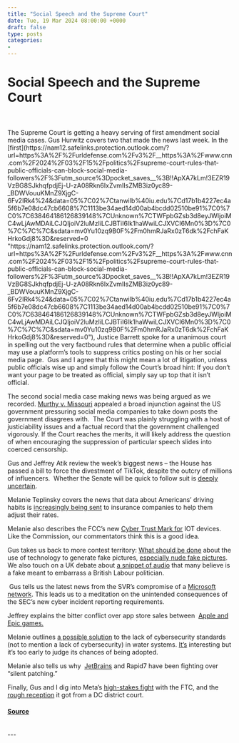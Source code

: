 ```yaml
---
title: "Social Speech and the Supreme Court"
date: Tue, 19 Mar 2024 08:00:00 +0000
draft: false
type: posts
categories: 
- 
---
```

# Social Speech and the Supreme Court

<br/>

<br/>
The Supreme Court is getting a heavy serving of first amendment social media cases. Gus Hurwitz covers two that made the news last week. In the [first](https://nam12.safelinks.protection.outlook.com/?url=https%3A%2F%2Furldefense.com%2Fv3%2F__https%3A%2Fwww.cnn.com%2F2024%2F03%2F15%2Fpolitics%2Fsupreme-court-rules-that-public-officials-can-block-social-media-followers%2F%3Futm_source%3Dpocket_saves__%3B!!ApXA7kLm!3EZR19VzBG8SJkhqfpdjEj-U-zA08Rkn6IxZvmIIsZMB3iz0yc89-_BDWVouuKMnZ9XjgC-6Fv2IRk4%24&data=05%7C02%7Ctanwilb%40iu.edu%7Cd17b1b4227ec4a5f6b7e08dc47cb6608%7C1113be34aed14d00ab4bcdd02510be91%7C0%7C0%7C638464186126839148%7CUnknown%7CTWFpbGZsb3d8eyJWIjoiMC4wLjAwMDAiLCJQIjoiV2luMzIiLCJBTiI6Ik1haWwiLCJXVCI6Mn0%3D%7C0%7C%7C%7C&sdata=mv0Yu10zq9B0F%2Fm0hmRJaRx0zT6dk%2FchFaKHrkoGdj8%3D&reserved=0 "https://nam12.safelinks.protection.outlook.com/?url=https%3A%2F%2Furldefense.com%2Fv3%2F__https%3A%2Fwww.cnn.com%2F2024%2F03%2F15%2Fpolitics%2Fsupreme-court-rules-that-public-officials-can-block-social-media-followers%2F%3Futm_source%3Dpocket_saves__%3B!!ApXA7kLm!3EZR19VzBG8SJkhqfpdjEj-U-zA08Rkn6IxZvmIIsZMB3iz0yc89-_BDWVouuKMnZ9XjgC-6Fv2IRk4%24&data=05%7C02%7Ctanwilb%40iu.edu%7Cd17b1b4227ec4a5f6b7e08dc47cb6608%7C1113be34aed14d00ab4bcdd02510be91%7C0%7C0%7C638464186126839148%7CUnknown%7CTWFpbGZsb3d8eyJWIjoiMC4wLjAwMDAiLCJQIjoiV2luMzIiLCJBTiI6Ik1haWwiLCJXVCI6Mn0%3D%7C0%7C%7C%7C&sdata=mv0Yu10zq9B0F%2Fm0hmRJaRx0zT6dk%2FchFaKHrkoGdj8%3D&reserved=0"), Justice Barrett spoke for a unanimous court in spelling out the very factbound rules that determine when a public official may use a platform’s tools to suppress critics posting on his or her social media page.  Gus and I agree that this might mean a lot of litigation, unless public officials wise up and simply follow the Court’s broad hint: If you don’t want your page to be treated as official, simply say up top that it isn’t official.

The second social media case making news was being argued as we recorded. [Murthy v. Missouri](https://nam12.safelinks.protection.outlook.com/?url=https%3A%2F%2Furldefense.com%2Fv3%2F__https%3A%2Fwww.c-span.org%2Fvideo%2F%3F534283-1*murthy-v-missouri-supreme-court-oral-argument__%3BLw!!ApXA7kLm!3EZR19VzBG8SJkhqfpdjEj-U-zA08Rkn6IxZvmIIsZMB3iz0yc89-_BDWVouuKMnZ9XjgC-6tSsK2s0%24&data=05%7C02%7Ctanwilb%40iu.edu%7Cd17b1b4227ec4a5f6b7e08dc47cb6608%7C1113be34aed14d00ab4bcdd02510be91%7C0%7C0%7C638464186126850213%7CUnknown%7CTWFpbGZsb3d8eyJWIjoiMC4wLjAwMDAiLCJQIjoiV2luMzIiLCJBTiI6Ik1haWwiLCJXVCI6Mn0%3D%7C0%7C%7C%7C&sdata=IHfdYuAHaRnUDZrB6EARSCTajBt%2BxmEI3IfwN6NS0NA%3D&reserved=0 "https://nam12.safelinks.protection.outlook.com/?url=https%3A%2F%2Furldefense.com%2Fv3%2F__https%3A%2Fwww.c-span.org%2Fvideo%2F%3F534283-1*murthy-v-missouri-supreme-court-oral-argument__%3BLw!!ApXA7kLm!3EZR19VzBG8SJkhqfpdjEj-U-zA08Rkn6IxZvmIIsZMB3iz0yc89-_BDWVouuKMnZ9XjgC-6tSsK2s0%24&data=05%7C02%7Ctanwilb%40iu.edu%7Cd17b1b4227ec4a5f6b7e08dc47cb6608%7C1113be34aed14d00ab4bcdd02510be91%7C0%7C0%7C638464186126850213%7CUnknown%7CTWFpbGZsb3d8eyJWIjoiMC4wLjAwMDAiLCJQIjoiV2luMzIiLCJBTiI6Ik1haWwiLCJXVCI6Mn0%3D%7C0%7C%7C%7C&sdata=IHfdYuAHaRnUDZrB6EARSCTajBt%2BxmEI3IfwN6NS0NA%3D&reserved=0") appealed a broad injunction against the US government pressuring social media companies to take down posts the government disagrees with.  The Court was plainly struggling with a host of justiciability issues and a factual record that the government challenged vigorously. If the Court reaches the merits, it will likely address the question of when encouraging the suppression of particular speech slides into coerced censorship. 

Gus and Jeffrey Atik review the week’s biggest news – the House has passed a bill to force the divestment of TikTok, despite the outcry of millions of influencers.  Whether the Senate will be quick to follow suit is [deeply uncertain](https://nam12.safelinks.protection.outlook.com/?url=https%3A%2F%2Furldefense.com%2Fv3%2F__https%3A%2Fwww.washingtonpost.com%2Fpolitics%2F2024%2F03%2F14%2Fsix-takeaways-house-tiktok-vote-shifts-action-senate%2F%3Futm_source%3Dpocket_saves__%3B!!ApXA7kLm!3EZR19VzBG8SJkhqfpdjEj-U-zA08Rkn6IxZvmIIsZMB3iz0yc89-_BDWVouuKMnZ9XjgC-6WbCDnfY%24&data=05%7C02%7Ctanwilb%40iu.edu%7Cd17b1b4227ec4a5f6b7e08dc47cb6608%7C1113be34aed14d00ab4bcdd02510be91%7C0%7C0%7C638464186126857051%7CUnknown%7CTWFpbGZsb3d8eyJWIjoiMC4wLjAwMDAiLCJQIjoiV2luMzIiLCJBTiI6Ik1haWwiLCJXVCI6Mn0%3D%7C0%7C%7C%7C&sdata=kVLvJPomt1TNW%2FvRJ2BsA8M1dvwm%2B8zhhV5T3uOl%2BcY%3D&reserved=0 "https://nam12.safelinks.protection.outlook.com/?url=https%3A%2F%2Furldefense.com%2Fv3%2F__https%3A%2Fwww.washingtonpost.com%2Fpolitics%2F2024%2F03%2F14%2Fsix-takeaways-house-tiktok-vote-shifts-action-senate%2F%3Futm_source%3Dpocket_saves__%3B!!ApXA7kLm!3EZR19VzBG8SJkhqfpdjEj-U-zA08Rkn6IxZvmIIsZMB3iz0yc89-_BDWVouuKMnZ9XjgC-6WbCDnfY%24&data=05%7C02%7Ctanwilb%40iu.edu%7Cd17b1b4227ec4a5f6b7e08dc47cb6608%7C1113be34aed14d00ab4bcdd02510be91%7C0%7C0%7C638464186126857051%7CUnknown%7CTWFpbGZsb3d8eyJWIjoiMC4wLjAwMDAiLCJQIjoiV2luMzIiLCJBTiI6Ik1haWwiLCJXVCI6Mn0%3D%7C0%7C%7C%7C&sdata=kVLvJPomt1TNW%2FvRJ2BsA8M1dvwm%2B8zhhV5T3uOl%2BcY%3D&reserved=0").

Melanie Teplinsky covers the news that data about Americans’ driving habits is [increasingly being sent](https://nam12.safelinks.protection.outlook.com/?url=https%3A%2F%2Furldefense.com%2Fv3%2F__https%3A%2Fwww.nytimes.com%2F2024%2F03%2F11%2Ftechnology%2Fcarmakers-driver-tracking-insurance.html%3Fsmid%3Durl-share%26unlocked_article_code%3D1.b00.WNY6.1fEAGvGKLlWF%26utm_source%3Dpocket_saves__%3B!!ApXA7kLm!3EZR19VzBG8SJkhqfpdjEj-U-zA08Rkn6IxZvmIIsZMB3iz0yc89-_BDWVouuKMnZ9XjgC-6DxoCRVM%24&data=05%7C02%7Ctanwilb%40iu.edu%7Cd17b1b4227ec4a5f6b7e08dc47cb6608%7C1113be34aed14d00ab4bcdd02510be91%7C0%7C0%7C638464186126865750%7CUnknown%7CTWFpbGZsb3d8eyJWIjoiMC4wLjAwMDAiLCJQIjoiV2luMzIiLCJBTiI6Ik1haWwiLCJXVCI6Mn0%3D%7C0%7C%7C%7C&sdata=it0WC3OOx2Lx8WaDg7kaRaQTR1YpiBQEf%2Bb8lJLuVVE%3D&reserved=0 "https://nam12.safelinks.protection.outlook.com/?url=https%3A%2F%2Furldefense.com%2Fv3%2F__https%3A%2Fwww.nytimes.com%2F2024%2F03%2F11%2Ftechnology%2Fcarmakers-driver-tracking-insurance.html%3Fsmid%3Durl-share%26unlocked_article_code%3D1.b00.WNY6.1fEAGvGKLlWF%26utm_source%3Dpocket_saves__%3B!!ApXA7kLm!3EZR19VzBG8SJkhqfpdjEj-U-zA08Rkn6IxZvmIIsZMB3iz0yc89-_BDWVouuKMnZ9XjgC-6DxoCRVM%24&data=05%7C02%7Ctanwilb%40iu.edu%7Cd17b1b4227ec4a5f6b7e08dc47cb6608%7C1113be34aed14d00ab4bcdd02510be91%7C0%7C0%7C638464186126865750%7CUnknown%7CTWFpbGZsb3d8eyJWIjoiMC4wLjAwMDAiLCJQIjoiV2luMzIiLCJBTiI6Ik1haWwiLCJXVCI6Mn0%3D%7C0%7C%7C%7C&sdata=it0WC3OOx2Lx8WaDg7kaRaQTR1YpiBQEf%2Bb8lJLuVVE%3D&reserved=0") to insurance companies to help them adjust their rates.

Melanie also describes the FCC’s new [Cyber Trust Mark for](https://nam12.safelinks.protection.outlook.com/?url=https%3A%2F%2Furldefense.com%2Fv3%2F__https%3A%2Ftherecord.media%2Fcyber-trust-mark-internet-of-things-devices-fcc-approval__%3B!!ApXA7kLm!3EZR19VzBG8SJkhqfpdjEj-U-zA08Rkn6IxZvmIIsZMB3iz0yc89-_BDWVouuKMnZ9XjgC-61tZXpuI%24&data=05%7C02%7Ctanwilb%40iu.edu%7Cd17b1b4227ec4a5f6b7e08dc47cb6608%7C1113be34aed14d00ab4bcdd02510be91%7C0%7C0%7C638464186126872786%7CUnknown%7CTWFpbGZsb3d8eyJWIjoiMC4wLjAwMDAiLCJQIjoiV2luMzIiLCJBTiI6Ik1haWwiLCJXVCI6Mn0%3D%7C0%7C%7C%7C&sdata=DUNgHfXWpHw%2FAm9R%2BE95oyE%2Bd6VD%2FjdD1TSnWdX7jLY%3D&reserved=0 "https://nam12.safelinks.protection.outlook.com/?url=https%3A%2F%2Furldefense.com%2Fv3%2F__https%3A%2Ftherecord.media%2Fcyber-trust-mark-internet-of-things-devices-fcc-approval__%3B!!ApXA7kLm!3EZR19VzBG8SJkhqfpdjEj-U-zA08Rkn6IxZvmIIsZMB3iz0yc89-_BDWVouuKMnZ9XjgC-61tZXpuI%24&data=05%7C02%7Ctanwilb%40iu.edu%7Cd17b1b4227ec4a5f6b7e08dc47cb6608%7C1113be34aed14d00ab4bcdd02510be91%7C0%7C0%7C638464186126872786%7CUnknown%7CTWFpbGZsb3d8eyJWIjoiMC4wLjAwMDAiLCJQIjoiV2luMzIiLCJBTiI6Ik1haWwiLCJXVCI6Mn0%3D%7C0%7C%7C%7C&sdata=DUNgHfXWpHw%2FAm9R%2BE95oyE%2Bd6VD%2FjdD1TSnWdX7jLY%3D&reserved=0") IOT devices.  Like the Commission, our commentators think this is a good idea.

Gus takes us back to more contest territory: [What should be done](https://nam12.safelinks.protection.outlook.com/?url=https%3A%2F%2Furldefense.com%2Fv3%2F__https%3A%2Fwww.washingtonpost.com%2Fpolitics%2F2024%2F03%2F13%2Flawmakers-are-wrestling-with-how-regulate-deepfakes%2F%3Futm_source%3Dpocket_saves__%3B!!ApXA7kLm!3EZR19VzBG8SJkhqfpdjEj-U-zA08Rkn6IxZvmIIsZMB3iz0yc89-_BDWVouuKMnZ9XjgC-6XKywSsk%24&data=05%7C02%7Ctanwilb%40iu.edu%7Cd17b1b4227ec4a5f6b7e08dc47cb6608%7C1113be34aed14d00ab4bcdd02510be91%7C0%7C0%7C638464186126879800%7CUnknown%7CTWFpbGZsb3d8eyJWIjoiMC4wLjAwMDAiLCJQIjoiV2luMzIiLCJBTiI6Ik1haWwiLCJXVCI6Mn0%3D%7C0%7C%7C%7C&sdata=nlruOB1aR4M5gGddPWXpVkouJNAh%2BbPxPaT3CUwpuiA%3D&reserved=0 "https://nam12.safelinks.protection.outlook.com/?url=https%3A%2F%2Furldefense.com%2Fv3%2F__https%3A%2Fwww.washingtonpost.com%2Fpolitics%2F2024%2F03%2F13%2Flawmakers-are-wrestling-with-how-regulate-deepfakes%2F%3Futm_source%3Dpocket_saves__%3B!!ApXA7kLm!3EZR19VzBG8SJkhqfpdjEj-U-zA08Rkn6IxZvmIIsZMB3iz0yc89-_BDWVouuKMnZ9XjgC-6XKywSsk%24&data=05%7C02%7Ctanwilb%40iu.edu%7Cd17b1b4227ec4a5f6b7e08dc47cb6608%7C1113be34aed14d00ab4bcdd02510be91%7C0%7C0%7C638464186126879800%7CUnknown%7CTWFpbGZsb3d8eyJWIjoiMC4wLjAwMDAiLCJQIjoiV2luMzIiLCJBTiI6Ik1haWwiLCJXVCI6Mn0%3D%7C0%7C%7C%7C&sdata=nlruOB1aR4M5gGddPWXpVkouJNAh%2BbPxPaT3CUwpuiA%3D&reserved=0") about the use of technology to generate fake pictures, [especially nude fake pictures](https://nam12.safelinks.protection.outlook.com/?url=https%3A%2F%2Furldefense.com%2Fv3%2F__https%3A%2Fwww.wired.com%2Fstory%2Fflorida-teens-arrested-deepfake-nudes-classmates%2F%3Futm_source%3Dpocket_saves__%3B!!ApXA7kLm!3EZR19VzBG8SJkhqfpdjEj-U-zA08Rkn6IxZvmIIsZMB3iz0yc89-_BDWVouuKMnZ9XjgC-6VGiHYl4%24&data=05%7C02%7Ctanwilb%40iu.edu%7Cd17b1b4227ec4a5f6b7e08dc47cb6608%7C1113be34aed14d00ab4bcdd02510be91%7C0%7C0%7C638464186126885998%7CUnknown%7CTWFpbGZsb3d8eyJWIjoiMC4wLjAwMDAiLCJQIjoiV2luMzIiLCJBTiI6Ik1haWwiLCJXVCI6Mn0%3D%7C0%7C%7C%7C&sdata=LQUjHvpHAtrkiY3N4kb99FrDQVIplEkisqPDZufzIz0%3D&reserved=0 "https://nam12.safelinks.protection.outlook.com/?url=https%3A%2F%2Furldefense.com%2Fv3%2F__https%3A%2Fwww.wired.com%2Fstory%2Fflorida-teens-arrested-deepfake-nudes-classmates%2F%3Futm_source%3Dpocket_saves__%3B!!ApXA7kLm!3EZR19VzBG8SJkhqfpdjEj-U-zA08Rkn6IxZvmIIsZMB3iz0yc89-_BDWVouuKMnZ9XjgC-6VGiHYl4%24&data=05%7C02%7Ctanwilb%40iu.edu%7Cd17b1b4227ec4a5f6b7e08dc47cb6608%7C1113be34aed14d00ab4bcdd02510be91%7C0%7C0%7C638464186126885998%7CUnknown%7CTWFpbGZsb3d8eyJWIjoiMC4wLjAwMDAiLCJQIjoiV2luMzIiLCJBTiI6Ik1haWwiLCJXVCI6Mn0%3D%7C0%7C%7C%7C&sdata=LQUjHvpHAtrkiY3N4kb99FrDQVIplEkisqPDZufzIz0%3D&reserved=0"). We also touch on a UK debate about [a snippet of audio](https://nam12.safelinks.protection.outlook.com/?url=https%3A%2F%2Furldefense.com%2Fv3%2F__https%3A%2Fsuper.news%2Fen%2Farticles%2F2024%2F03%2F15%2Fdeepfake-controversy-surrounds-uk-election__%3B!!ApXA7kLm!3EZR19VzBG8SJkhqfpdjEj-U-zA08Rkn6IxZvmIIsZMB3iz0yc89-_BDWVouuKMnZ9XjgC-6husi2Z0%24&data=05%7C02%7Ctanwilb%40iu.edu%7Cd17b1b4227ec4a5f6b7e08dc47cb6608%7C1113be34aed14d00ab4bcdd02510be91%7C0%7C0%7C638464186126892006%7CUnknown%7CTWFpbGZsb3d8eyJWIjoiMC4wLjAwMDAiLCJQIjoiV2luMzIiLCJBTiI6Ik1haWwiLCJXVCI6Mn0%3D%7C0%7C%7C%7C&sdata=ZsYAzxT5McU4PnfzipSIeTPbdPZIEv8hgKYtaqJT3FQ%3D&reserved=0 "https://nam12.safelinks.protection.outlook.com/?url=https%3A%2F%2Furldefense.com%2Fv3%2F__https%3A%2Fsuper.news%2Fen%2Farticles%2F2024%2F03%2F15%2Fdeepfake-controversy-surrounds-uk-election__%3B!!ApXA7kLm!3EZR19VzBG8SJkhqfpdjEj-U-zA08Rkn6IxZvmIIsZMB3iz0yc89-_BDWVouuKMnZ9XjgC-6husi2Z0%24&data=05%7C02%7Ctanwilb%40iu.edu%7Cd17b1b4227ec4a5f6b7e08dc47cb6608%7C1113be34aed14d00ab4bcdd02510be91%7C0%7C0%7C638464186126892006%7CUnknown%7CTWFpbGZsb3d8eyJWIjoiMC4wLjAwMDAiLCJQIjoiV2luMzIiLCJBTiI6Ik1haWwiLCJXVCI6Mn0%3D%7C0%7C%7C%7C&sdata=ZsYAzxT5McU4PnfzipSIeTPbdPZIEv8hgKYtaqJT3FQ%3D&reserved=0") that many believe is a fake meant to embarrass a British Labour politician.  

 Gus tells us the latest news from the SVR’s compromise of a [Microsoft network](https://nam12.safelinks.protection.outlook.com/?url=https%3A%2F%2Furldefense.com%2Fv3%2F__https%3A%2Ftherecord.media%2Fmicrosoft-warning-svr-russia-breach-stolen-information%3Futm_source%3Dpocket_saves__%3B!!ApXA7kLm!3EZR19VzBG8SJkhqfpdjEj-U-zA08Rkn6IxZvmIIsZMB3iz0yc89-_BDWVouuKMnZ9XjgC-6ldKSeiA%24&data=05%7C02%7Ctanwilb%40iu.edu%7Cd17b1b4227ec4a5f6b7e08dc47cb6608%7C1113be34aed14d00ab4bcdd02510be91%7C0%7C0%7C638464186126898441%7CUnknown%7CTWFpbGZsb3d8eyJWIjoiMC4wLjAwMDAiLCJQIjoiV2luMzIiLCJBTiI6Ik1haWwiLCJXVCI6Mn0%3D%7C0%7C%7C%7C&sdata=In6kEXQdCpwLKfRmexb2CY5ncGRgiN6%2FiYtUGTnb6PE%3D&reserved=0 "https://nam12.safelinks.protection.outlook.com/?url=https%3A%2F%2Furldefense.com%2Fv3%2F__https%3A%2Ftherecord.media%2Fmicrosoft-warning-svr-russia-breach-stolen-information%3Futm_source%3Dpocket_saves__%3B!!ApXA7kLm!3EZR19VzBG8SJkhqfpdjEj-U-zA08Rkn6IxZvmIIsZMB3iz0yc89-_BDWVouuKMnZ9XjgC-6ldKSeiA%24&data=05%7C02%7Ctanwilb%40iu.edu%7Cd17b1b4227ec4a5f6b7e08dc47cb6608%7C1113be34aed14d00ab4bcdd02510be91%7C0%7C0%7C638464186126898441%7CUnknown%7CTWFpbGZsb3d8eyJWIjoiMC4wLjAwMDAiLCJQIjoiV2luMzIiLCJBTiI6Ik1haWwiLCJXVCI6Mn0%3D%7C0%7C%7C%7C&sdata=In6kEXQdCpwLKfRmexb2CY5ncGRgiN6%2FiYtUGTnb6PE%3D&reserved=0"). This leads us to a meditation on the unintended consequences of the SEC’s new cyber incident reporting requirements.

Jeffrey explains the bitter conflict over app store sales between  [Apple and Epic games.](https://nam12.safelinks.protection.outlook.com/?url=https%3A%2F%2Furldefense.com%2Fv3%2F__https%3A%2Fwww.nytimes.com%2F2024%2F03%2F08%2Ftechnology%2Fapple-epic-games-app-store.html%3Futm_source%3Dpocket_saves__%3B!!ApXA7kLm!3EZR19VzBG8SJkhqfpdjEj-U-zA08Rkn6IxZvmIIsZMB3iz0yc89-_BDWVouuKMnZ9XjgC-6UscPkvE%24&data=05%7C02%7Ctanwilb%40iu.edu%7Cd17b1b4227ec4a5f6b7e08dc47cb6608%7C1113be34aed14d00ab4bcdd02510be91%7C0%7C0%7C638464186126905172%7CUnknown%7CTWFpbGZsb3d8eyJWIjoiMC4wLjAwMDAiLCJQIjoiV2luMzIiLCJBTiI6Ik1haWwiLCJXVCI6Mn0%3D%7C0%7C%7C%7C&sdata=6FZl%2BLu%2F66XLP1zbjW7DpUwdgIWBjuZW9GPzyKS412k%3D&reserved=0 "https://nam12.safelinks.protection.outlook.com/?url=https%3A%2F%2Furldefense.com%2Fv3%2F__https%3A%2Fwww.nytimes.com%2F2024%2F03%2F08%2Ftechnology%2Fapple-epic-games-app-store.html%3Futm_source%3Dpocket_saves__%3B!!ApXA7kLm!3EZR19VzBG8SJkhqfpdjEj-U-zA08Rkn6IxZvmIIsZMB3iz0yc89-_BDWVouuKMnZ9XjgC-6UscPkvE%24&data=05%7C02%7Ctanwilb%40iu.edu%7Cd17b1b4227ec4a5f6b7e08dc47cb6608%7C1113be34aed14d00ab4bcdd02510be91%7C0%7C0%7C638464186126905172%7CUnknown%7CTWFpbGZsb3d8eyJWIjoiMC4wLjAwMDAiLCJQIjoiV2luMzIiLCJBTiI6Ik1haWwiLCJXVCI6Mn0%3D%7C0%7C%7C%7C&sdata=6FZl%2BLu%2F66XLP1zbjW7DpUwdgIWBjuZW9GPzyKS412k%3D&reserved=0")

Melanie outlines [a possible solution](https://nam12.safelinks.protection.outlook.com/?url=https%3A%2F%2Furldefense.com%2Fv3%2F__https%3A%2Ftherecord.media%2Fwater-industry-wants-to-write-its-own-cyber-rules__%3B!!ApXA7kLm!3EZR19VzBG8SJkhqfpdjEj-U-zA08Rkn6IxZvmIIsZMB3iz0yc89-_BDWVouuKMnZ9XjgC-6vCsh3n4%24&data=05%7C02%7Ctanwilb%40iu.edu%7Cd17b1b4227ec4a5f6b7e08dc47cb6608%7C1113be34aed14d00ab4bcdd02510be91%7C0%7C0%7C638464186126911220%7CUnknown%7CTWFpbGZsb3d8eyJWIjoiMC4wLjAwMDAiLCJQIjoiV2luMzIiLCJBTiI6Ik1haWwiLCJXVCI6Mn0%3D%7C0%7C%7C%7C&sdata=9Ca4QKbKTHiCx9ND8OlwFln3c2IGVuLwQR3K0Go2CxI%3D&reserved=0 "https://nam12.safelinks.protection.outlook.com/?url=https%3A%2F%2Furldefense.com%2Fv3%2F__https%3A%2Ftherecord.media%2Fwater-industry-wants-to-write-its-own-cyber-rules__%3B!!ApXA7kLm!3EZR19VzBG8SJkhqfpdjEj-U-zA08Rkn6IxZvmIIsZMB3iz0yc89-_BDWVouuKMnZ9XjgC-6vCsh3n4%24&data=05%7C02%7Ctanwilb%40iu.edu%7Cd17b1b4227ec4a5f6b7e08dc47cb6608%7C1113be34aed14d00ab4bcdd02510be91%7C0%7C0%7C638464186126911220%7CUnknown%7CTWFpbGZsb3d8eyJWIjoiMC4wLjAwMDAiLCJQIjoiV2luMzIiLCJBTiI6Ik1haWwiLCJXVCI6Mn0%3D%7C0%7C%7C%7C&sdata=9Ca4QKbKTHiCx9ND8OlwFln3c2IGVuLwQR3K0Go2CxI%3D&reserved=0") to the lack of cybersecurity standards (not to mention a lack of cybersecurity) in water systems. [It’s](https://nam12.safelinks.protection.outlook.com/?url=https%3A%2F%2Furldefense.com%2Fv3%2F__https%3A%2Ftherecord.media%2Fwater-industry-wants-to-write-its-own-cyber-rules__%3B!!ApXA7kLm!3EZR19VzBG8SJkhqfpdjEj-U-zA08Rkn6IxZvmIIsZMB3iz0yc89-_BDWVouuKMnZ9XjgC-6vCsh3n4%24&data=05%7C02%7Ctanwilb%40iu.edu%7Cd17b1b4227ec4a5f6b7e08dc47cb6608%7C1113be34aed14d00ab4bcdd02510be91%7C0%7C0%7C638464186126917419%7CUnknown%7CTWFpbGZsb3d8eyJWIjoiMC4wLjAwMDAiLCJQIjoiV2luMzIiLCJBTiI6Ik1haWwiLCJXVCI6Mn0%3D%7C0%7C%7C%7C&sdata=sL8Z%2ByzoiFhUMJWsbv2TUdX8IEP6cmIiyxB7dbDFwwU%3D&reserved=0 "https://nam12.safelinks.protection.outlook.com/?url=https%3A%2F%2Furldefense.com%2Fv3%2F__https%3A%2Ftherecord.media%2Fwater-industry-wants-to-write-its-own-cyber-rules__%3B!!ApXA7kLm!3EZR19VzBG8SJkhqfpdjEj-U-zA08Rkn6IxZvmIIsZMB3iz0yc89-_BDWVouuKMnZ9XjgC-6vCsh3n4%24&data=05%7C02%7Ctanwilb%40iu.edu%7Cd17b1b4227ec4a5f6b7e08dc47cb6608%7C1113be34aed14d00ab4bcdd02510be91%7C0%7C0%7C638464186126917419%7CUnknown%7CTWFpbGZsb3d8eyJWIjoiMC4wLjAwMDAiLCJQIjoiV2luMzIiLCJBTiI6Ik1haWwiLCJXVCI6Mn0%3D%7C0%7C%7C%7C&sdata=sL8Z%2ByzoiFhUMJWsbv2TUdX8IEP6cmIiyxB7dbDFwwU%3D&reserved=0") interesting but it’s too early to judge its chances of being adopted.

Melanie also tells us why  [JetBrains](https://nam12.safelinks.protection.outlook.com/?url=https%3A%2F%2Furldefense.com%2Fv3%2F__https%3A%2Ftherecord.media%2Fjetbrains-rapid7-silent-patching-dispute__%3B!!ApXA7kLm!3EZR19VzBG8SJkhqfpdjEj-U-zA08Rkn6IxZvmIIsZMB3iz0yc89-_BDWVouuKMnZ9XjgC-6d_Uwja0%24&data=05%7C02%7Ctanwilb%40iu.edu%7Cd17b1b4227ec4a5f6b7e08dc47cb6608%7C1113be34aed14d00ab4bcdd02510be91%7C0%7C0%7C638464186126923597%7CUnknown%7CTWFpbGZsb3d8eyJWIjoiMC4wLjAwMDAiLCJQIjoiV2luMzIiLCJBTiI6Ik1haWwiLCJXVCI6Mn0%3D%7C0%7C%7C%7C&sdata=zkLPK4K%2Bp0WdZupoOnEY0UDkxGC4DO6aeKftgmatgD8%3D&reserved=0 "https://nam12.safelinks.protection.outlook.com/?url=https%3A%2F%2Furldefense.com%2Fv3%2F__https%3A%2Ftherecord.media%2Fjetbrains-rapid7-silent-patching-dispute__%3B!!ApXA7kLm!3EZR19VzBG8SJkhqfpdjEj-U-zA08Rkn6IxZvmIIsZMB3iz0yc89-_BDWVouuKMnZ9XjgC-6d_Uwja0%24&data=05%7C02%7Ctanwilb%40iu.edu%7Cd17b1b4227ec4a5f6b7e08dc47cb6608%7C1113be34aed14d00ab4bcdd02510be91%7C0%7C0%7C638464186126923597%7CUnknown%7CTWFpbGZsb3d8eyJWIjoiMC4wLjAwMDAiLCJQIjoiV2luMzIiLCJBTiI6Ik1haWwiLCJXVCI6Mn0%3D%7C0%7C%7C%7C&sdata=zkLPK4K%2Bp0WdZupoOnEY0UDkxGC4DO6aeKftgmatgD8%3D&reserved=0") and Rapid7 have been fighting over “silent patching.”

Finally, Gus and I dig into Meta’s [high-stakes fight](https://nam12.safelinks.protection.outlook.com/?url=https%3A%2F%2Furldefense.com%2Fv3%2F__https%3A%2Ftherecord.media%2Fmeta-loses-court-bid-ftc-privacy-settlement%3Futm_source%3Dpocket_saves__%3B!!ApXA7kLm!3EZR19VzBG8SJkhqfpdjEj-U-zA08Rkn6IxZvmIIsZMB3iz0yc89-_BDWVouuKMnZ9XjgC-6O_Gbf4s%24&data=05%7C02%7Ctanwilb%40iu.edu%7Cd17b1b4227ec4a5f6b7e08dc47cb6608%7C1113be34aed14d00ab4bcdd02510be91%7C0%7C0%7C638464186126929651%7CUnknown%7CTWFpbGZsb3d8eyJWIjoiMC4wLjAwMDAiLCJQIjoiV2luMzIiLCJBTiI6Ik1haWwiLCJXVCI6Mn0%3D%7C0%7C%7C%7C&sdata=a9qu0JlqWDkKXhlax9ylJizq1PTiLmVOhbpXPNrNwIY%3D&reserved=0 "https://nam12.safelinks.protection.outlook.com/?url=https%3A%2F%2Furldefense.com%2Fv3%2F__https%3A%2Ftherecord.media%2Fmeta-loses-court-bid-ftc-privacy-settlement%3Futm_source%3Dpocket_saves__%3B!!ApXA7kLm!3EZR19VzBG8SJkhqfpdjEj-U-zA08Rkn6IxZvmIIsZMB3iz0yc89-_BDWVouuKMnZ9XjgC-6O_Gbf4s%24&data=05%7C02%7Ctanwilb%40iu.edu%7Cd17b1b4227ec4a5f6b7e08dc47cb6608%7C1113be34aed14d00ab4bcdd02510be91%7C0%7C0%7C638464186126929651%7CUnknown%7CTWFpbGZsb3d8eyJWIjoiMC4wLjAwMDAiLCJQIjoiV2luMzIiLCJBTiI6Ik1haWwiLCJXVCI6Mn0%3D%7C0%7C%7C%7C&sdata=a9qu0JlqWDkKXhlax9ylJizq1PTiLmVOhbpXPNrNwIY%3D&reserved=0") with the FTC, and the [rough reception](https://nam12.safelinks.protection.outlook.com/?url=https%3A%2F%2Furldefense.com%2Fv3%2F__https%3A%2Fwww.documentcloud.org%2Fdocuments%2F24483531-govuscourtsdcd262516310%3Futm_source%3Dpocket_saves__%3B!!ApXA7kLm!3EZR19VzBG8SJkhqfpdjEj-U-zA08Rkn6IxZvmIIsZMB3iz0yc89-_BDWVouuKMnZ9XjgC-60j9tFbA%24&data=05%7C02%7Ctanwilb%40iu.edu%7Cd17b1b4227ec4a5f6b7e08dc47cb6608%7C1113be34aed14d00ab4bcdd02510be91%7C0%7C0%7C638464186126935813%7CUnknown%7CTWFpbGZsb3d8eyJWIjoiMC4wLjAwMDAiLCJQIjoiV2luMzIiLCJBTiI6Ik1haWwiLCJXVCI6Mn0%3D%7C0%7C%7C%7C&sdata=11vbjD5OWK4l6w2nQeIu8l9MXgroP7Ic6OOH%2Bc2VLvo%3D&reserved=0 "https://nam12.safelinks.protection.outlook.com/?url=https%3A%2F%2Furldefense.com%2Fv3%2F__https%3A%2Fwww.documentcloud.org%2Fdocuments%2F24483531-govuscourtsdcd262516310%3Futm_source%3Dpocket_saves__%3B!!ApXA7kLm!3EZR19VzBG8SJkhqfpdjEj-U-zA08Rkn6IxZvmIIsZMB3iz0yc89-_BDWVouuKMnZ9XjgC-60j9tFbA%24&data=05%7C02%7Ctanwilb%40iu.edu%7Cd17b1b4227ec4a5f6b7e08dc47cb6608%7C1113be34aed14d00ab4bcdd02510be91%7C0%7C0%7C638464186126935813%7CUnknown%7CTWFpbGZsb3d8eyJWIjoiMC4wLjAwMDAiLCJQIjoiV2luMzIiLCJBTiI6Ik1haWwiLCJXVCI6Mn0%3D%7C0%7C%7C%7C&sdata=11vbjD5OWK4l6w2nQeIu8l9MXgroP7Ic6OOH%2Bc2VLvo%3D&reserved=0") it got from a DC district court.

#### [Source](https://sites.libsyn.com/52286/social-speech-and-the-supreme-court)

<br/>
---
